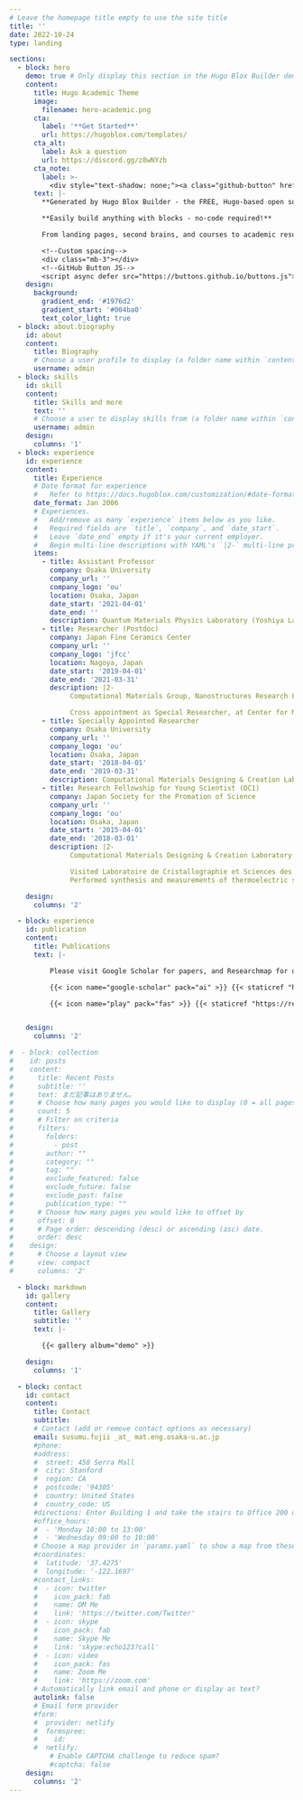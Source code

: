```yaml
---
# Leave the homepage title empty to use the site title
title: ''
date: 2022-10-24
type: landing

sections:
  - block: hero
    demo: true # Only display this section in the Hugo Blox Builder demo site
    content:
      title: Hugo Academic Theme
      image:
        filename: hero-academic.png
      cta:
        label: '**Get Started**'
        url: https://hugoblox.com/templates/
      cta_alt:
        label: Ask a question
        url: https://discord.gg/z8wNYzb
      cta_note:
        label: >-
          <div style="text-shadow: none;"><a class="github-button" href="https://github.com/HugoBlox/hugo-blox-builder" data-icon="octicon-star" data-size="large" data-show-count="true" aria-label="Star">Star Hugo Blox Builder</a></div><div style="text-shadow: none;"><a class="github-button" href="https://github.com/HugoBlox/theme-academic-cv" data-icon="octicon-star" data-size="large" data-show-count="true" aria-label="Star">Star the Academic template</a></div>
      text: |-
        **Generated by Hugo Blox Builder - the FREE, Hugo-based open source website builder trusted by 500,000+ sites.**

        **Easily build anything with blocks - no-code required!**

        From landing pages, second brains, and courses to academic resumC)s, conferences, and tech blogs.

        <!--Custom spacing-->
        <div class="mb-3"></div>
        <!--GitHub Button JS-->
        <script async defer src="https://buttons.github.io/buttons.js"></script>
    design:
      background:
        gradient_end: '#1976d2'
        gradient_start: '#004ba0'
        text_color_light: true
  - block: about.biography
    id: about
    content:
      title: Biography
      # Choose a user profile to display (a folder name within `content/authors/`)
      username: admin
  - block: skills
    id: skill
    content:
      title: Skills and more
      text: ''
      # Choose a user to display skills from (a folder name within `content/authors/`)
      username: admin
    design:
      columns: '1'
  - block: experience
    id: experience
    content:
      title: Experience
      # Date format for experience
      #   Refer to https://docs.hugoblox.com/customization/#date-format
      date_format: Jan 2006
      # Experiences.
      #   Add/remove as many `experience` items below as you like.
      #   Required fields are `title`, `company`, and `date_start`.
      #   Leave `date_end` empty if it's your current employer.
      #   Begin multi-line descriptions with YAML's `|2-` multi-line prefix.
      items:
        - title: Assistant Professor
          company: Osaka University
          company_url: ''
          company_logo: 'ou'
          location: Osaka, Japan
          date_start: '2021-04-01'
          date_end: ''
          description: Quantum Materials Physics Laboratory (Yoshiya Laboratory), Division of Materials and Manufacturing Science, Graduate School of Engineering.
        - title: Researcher (Postdoc)
          company: Japan Fine Ceramics Center
          company_url: ''
          company_logo: 'jfcc'
          location: Nagoya, Japan
          date_start: '2019-04-01'
          date_end: '2021-03-31'
          description: |2-
               Computational Materials Group, Nanostructures Research Laboratory.

               Cross appointment as Special Researcher, at Center for Materials Research by Information Integration, National Institute for Materials Science (NIMS), from April 2019 to March 2020.
        - title: Specially Appointed Researcher
          company: Osaka University
          company_url: ''
          company_logo: 'ou'
          location: Osaka, Japan
          date_start: '2018-04-01'
          date_end: '2019-03-31'
          description: Computational Materials Designing & Creation Laboratory (Yoshiya Laboratory), Deparment of Adaptive Machine Systems, Graduate School of Engineering.
        - title: Research Fellowship for Young Scientist (DC1)
          company: Japan Society for the Promation of Science
          company_url: ''
          company_logo: 'ou'
          location: Osaka, Japan
          date_start: '2015-04-01'
          date_end: '2018-03-01'
          description: |2-
               Computational Materials Designing & Creation Laboratory (Yoshiya Laboratory), Deparment of Adaptive Machine Systems, Graduate School of Engineering, Osaka University.

               Visited Laboratoire de Cristallographie et Sciences des Materiaux (CRISMAT) at Caen, France from November 2016 to February 2017.
               Performed synthesis and measurements of thermoelectric sulfides under the supervision by Dr. Emmanuel Guilmeau.

    design:
      columns: '2'

  - block: experience
    id: publication
    content:
      title: Publications
      text: |-

          Please visit Google Scholar for papers, and Researchmap for other research achivements.

          {{< icon name="google-scholar" pack="ai" >}} {{< staticref "https://scholar.google.com/citations?view_op=list_works&hl=en&user=Kthomx8AAAAJ" "newtab" >}}Google Scholar{{< /staticref >}}

          {{< icon name="play" pack="fas" >}} {{< staticref "https://researchmap.jp/susumufujii/?lang=en" "newtab" >}}Researchmap{{< /staticref >}}


    design:
      columns: '2'

#  - block: collection
#    id: posts
#    content:
#      title: Recent Posts
#      subtitle: ''
#      text: まだ記事はありません。
#      # Choose how many pages you would like to display (0 = all pages)
#      count: 5
#      # Filter on criteria
#      filters:
#        folders:
#          - post
#        author: ""
#        category: ""
#        tag: ""
#        exclude_featured: false
#        exclude_future: false
#        exclude_past: false
#        publication_type: ""
#      # Choose how many pages you would like to offset by
#      offset: 0
#      # Page order: descending (desc) or ascending (asc) date.
#      order: desc
#    design:
#      # Choose a layout view
#      view: compact
#      columns: '2'

  - block: markdown
    id: gallery
    content:
      title: Gallery
      subtitle: ''
      text: |-

        {{< gallery album="demo" >}}

    design:
      columns: '1'

  - block: contact
    id: contact
    content:
      title: Contact
      subtitle:
      # Contact (add or remove contact options as necessary)
      email: susumu.fujii _at_ mat.eng.osaka-u.ac.jp
      #phone: 
      #address:
      #  street: 450 Serra Mall
      #  city: Stanford
      #  region: CA
      #  postcode: '94305'
      #  country: United States
      #  country_code: US
      #directions: Enter Building 1 and take the stairs to Office 200 on Floor 2
      #office_hours:
      #  - 'Monday 10:00 to 13:00'
      #  - 'Wednesday 09:00 to 10:00'
      # Choose a map provider in `params.yaml` to show a map from these coordinates
      #coordinates:
      #  latitude: '37.4275'
      #  longitude: '-122.1697'  
      #contact_links:
      #  - icon: twitter
      #    icon_pack: fab
      #    name: DM Me
      #    link: 'https://twitter.com/Twitter'
      #  - icon: skype
      #    icon_pack: fab
      #    name: Skype Me
      #    link: 'skype:echo123?call'
      #  - icon: video
      #    icon_pack: fas
      #    name: Zoom Me
      #    link: 'https://zoom.com'
      # Automatically link email and phone or display as text?
      autolink: false
      # Email form provider
      #form:
      #  provider: netlify
      #  formspree:
      #    id:
      #  netlify:
          # Enable CAPTCHA challenge to reduce spam?
          #captcha: false
    design:
      columns: '2'
---
```

